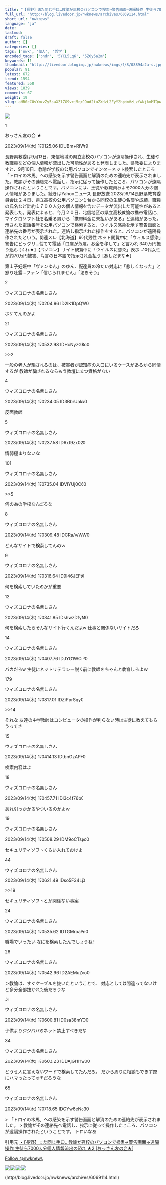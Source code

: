 ```yaml
---
title: "【長野】また同じ手口…教諭が高校のパソコンで検索→警告画面→遠隔操作 生徒ら7000人分個人情報流出の恐れ"
full_url: "http://blog.livedoor.jp/nwknews/archives/6069114.html"
short_url: "nwknews"
language: "ja"
date: 
lastmod: 
draft: false
author: []
categories: []
tags: ['nwk', '個人', '哲学']
encoded_tags: ['bndr', '5YCL5Lq6', '5ZOy5a2m']
keywords: []
thumbnail: "https://livedoor.blogimg.jp/nwknews/imgs/0/8/08894a2a-s.jpg"
popular: 91
latest: 672
trend: 1594
featured: 558
views: 1839
comments: 67
weight: 19
slug: aHR0cC8vYmxvZy5saXZlZG9vci5qcC9ud2tuZXdzL2FyY2hpdmVzLzYwNjkxMTQuaHRtbA==
---
```


![](https://livedoor.blogimg.jp/nwknews/imgs/0/8/08894a2a-s.jpg)

<div><p class='t_h'>1 <p>おっさん友の会 ★</p> <p> 2023/09/14(木) 170125.06 IDUBm+RIWr9</p></p><p>長野県教委は9月13日、東信地域の県立高校のパソコンが遠隔操作され、生徒や教職員などの個人情報が流出した可能性があると発表しました。県教委によりますと、9月10日、教諭が学校の公用パソコンでインターネット検索したところ「トロイの木馬」への感染を示す警告画面と解消のための連絡先が表示されました。教諭がその連絡先へ電話し、指示に従って操作したところ、パソコンが遠隔操作されたということです。パソコンには、生徒や教職員およそ7000人分の個人情報がありました。続きはYahooニュース 長野放送 2023/09/14長野県教育委員会は２４日、県立高校の公用パソコン１台から同校の生徒の名簿や成績、職員の氏名など計約１７００人分の個人情報を含むデータが流出した可能性があると発表した。発表によると、今月２０日、北信地区の県立高校教諭の携帯電話に、マイクロソフト社を名乗る男から「携帯料金に未払いがある」と連絡があった。示された電話番号を公用パソコンで検索すると、ウイルス感染を示す警告画面と連絡先の番号が表示された。連絡し指示された操作をすると、パソコンが遠隔操作されたという。関連スレ【北海道】60代男性 ネット閲覧中に「ウィルス感染」警告にビックリ…慌てて電話「口座が危険。お金を移して」と言われ 340万円振り込む [ぐれ★]【パソコン】サイト観覧中に「ウイルスに感染」表示…10代女性が約70万円被害、片言の日本語で指示され金払う [あしだまな★]</p><p>第１子妊娠中「ヴァンゆん」のゆん、配達員の冷たい対応に「悲しくなった」と怒り吐露…ファン「信じられません」「泣きそう」</p><p class='t_h'>2 <p>ウィズコロナの名無しさん</p> <p> 2023/09/14(木) 170204.96 ID2lK1DpQW0</p></p> <p class='t_b'> ボケてんのかよ </p> <p class='t_h t_i'>21 <p>ウィズコロナの名無しさん</p> <p> 2023/09/14(木) 170532.98 IDHcNyzGBo0</p></p> <p class='t_b t_i'> <p class='anchor'>>>2</p> 一般の老人が騙されるのは、被害者が認知症の入口にいるケースがあるから同情するが 教師が騙されるならもう教壇に立つ資格がない </p> <p class='t_h'>4 <p>ウィズコロナの名無しさん</p> <p> 2023/09/14(木) 170234.05 ID3BbrUakk0</p></p> <p class='t_b'> 反面教師 </p> <p class='t_h'>5 <p>ウィズコロナの名無しさん</p> <p> 2023/09/14(木) 170237.58 ID6xt9zx020</p></p> <p class='t_b'> 情弱極まりないな </p> <p class='t_h t_i'>101 <p>ウィズコロナの名無しさん</p> <p> 2023/09/14(木) 170735.04 IDVlYUj0C60</p></p> <p class='t_b t_i'> <p class='anchor'>>>5</p> 何の為の学校なんだろな </p> <p class='t_h'>8 <p>ウィズコロナの名無しさん</p> <p> 2023/09/14(木) 170309.48 IDCRa/v/WW0</p></p> <p class='t_b'> どんなサイトで検索してんのｗ </p> <p class='t_h'>9 <p>ウィズコロナの名無しさん</p> <p> 2023/09/14(木) 170316.64 ID9l46JEFt0</p></p> <p class='t_b'> 何を検索していたのかが重要 </p> <p class='t_h'>12 <p>ウィズコロナの名無しさん</p> <p> 2023/09/14(木) 170341.85 IDshwzDfyM0</p></p> <p class='t_b'> 何を検索したらそんなサイト行くんだよw 仕事と関係ないサイトだろ </p> <p class='t_h'>14 <p>ウィズコロナの名無しさん</p> <p> 2023/09/14(木) 170407.76 IDJYG1WCiP0</p></p> <p class='t_b'> バカだろw 生徒にネットリテラシー説く前に教師をちゃんと教育しろよｗ </p> <p class='t_h t_i'>179 <p>ウィズコロナの名無しさん</p> <p> 2023/09/14(木) 170817.01 IDZiPprSqy0</p></p> <p class='t_b t_i'><p class='anchor'>>>14</p> それな 友達の中学教師はコンピュータの操作が判らない時は生徒に教えてもらうってさ</p> <p class='t_h'>15 <p>ウィズコロナの名無しさん</p> <p> 2023/09/14(木) 170414.13 IDtbnGzAP+0</p></p> <p class='t_b'> 検索内容はよ </p> <p class='t_h'>18 <p>ウィズコロナの名無しさん</p> <p> 2023/09/14(木) 170457.71 IDl3c4f76b0</p></p> <p class='t_b'> あれ引っかかるやついるのかよｗ </p> <p class='t_h'>19 <p>ウィズコロナの名無しさん</p> <p> 2023/09/14(木) 170508.29 IDM9oCTspc0</p></p> <p class='t_b'> セキュリティソフトくらい入れておけよ </p> <p class='t_h t_i'>44 <p>ウィズコロナの名無しさん</p> <p> 2023/09/14(木) 170621.49 IDso5F34Lj0</p></p> <p class='t_b t_i'> <p class='anchor'>>>19</p> セキュリティソフトとか関係ない事案 </p> <p class='t_h'>24 <p>ウィズコロナの名無しさん</p> <p> 2023/09/14(木) 170535.62 IDTGMroaPn0</p></p> <p class='t_b'> 職場でいったい なにを検索したんでしょうね! </p> <p class='t_h'>26 <p>ウィズコロナの名無しさん</p> <p> 2023/09/14(木) 170542.96 ID2AEMuZco0</p></p> <p class='t_b'> ＞教諭は、すぐケーブルを抜いたということで、 対応としては間違ってないけど多分全部抜かれた後だろうな </p> <p class='t_h'>31 <p>ウィズコロナの名無しさん</p> <p> 2023/09/14(木) 170600.81 ID0sa38mYO0</p></p> <p class='t_b'> 子供よりジジババのネット禁止すべきだな </p> <p class='t_h'>34 <p>ウィズコロナの名無しさん</p> <p> 2023/09/14(木) 170603.23 IDDAjGHHw00</p></p> <p class='t_b'> どうせ人に言えないワードで検索してたんだろ。 だから周りに相談もできず罠にハマったってオチだろうな </p> <p class='t_h'>65 <p>ウィズコロナの名無しさん</p> <p> 2023/09/14(木) 170718.65 IDCYw6eNo30</p></p> <p class='t_b'> > 「トロイの木馬」への感染を示す警告画面と解消のための連絡先が表示されました。 > 教諭がその連絡先へ電話し、指示に従って操作したところ、パソコンが遠隔操作されたということです。 トロいなあ </p> <p>引用元 <a href='http//2chspa.com/thread/newsplus/1694678485' target='_blank'>・</a><a href='https//asahi.5ch.net/test/read.cgi/newsplus/1694678485/' target='_blank'>【長野】また同じ手口…教諭が高校のパソコンで検索→警告画面→遠隔操作 生徒ら7000人分個人情報流出の恐れ ★2 [おっさん友の会★]</a></p><a class='twitter-follow-button' href='https//twitter.com/nwknews?ref_src=twsrc%5Etfw'>Follow @nwknews</a><p><b></b></p><p><b></b></p><p><b></b></p><p><b></b></p><p><b></b></p><p><b></b></p><p><b></b></p><p><p><b></b></p></p><a href='https//www.amazon.co.jp/%E6%98%9F%E3%81%AE%E7%8E%8B%E5%AD%90%E3%81%95%E3%81%BE%E2%80%95%E3%82%AA%E3%83%AA%E3%82%B8%E3%83%8A%E3%83%AB%E7%89%88-%E3%82%B5%E3%83%B3-%E3%83%86%E3%82%B0%E3%82%B8%E3%83%A5%E3%83%9A%E3%83%AA/dp/4001156768?pd_rd_i=4001156768&psc=1&linkCode=li3&tag=omosironetton-22&linkId=023668bdc5d699a5289fff28b3e0d067&language=ja_JP&ref_=as_li_ss_il' target='_blank'><img border='0' src='//ws-fe.amazon-adsystem.com/widgets/q?_encoding=UTF8&ASIN=4001156768&Format=_SL250_&ID=AsinImage&MarketPlace=JP&ServiceVersion=20070822&WS=1&tag=omosironetton-22&language=ja_JP'></a><img border='0' height='1' width='1' src='https//ir-jp.amazon-adsystem.com/e/ir?t=omosironetton-22&language=ja_JP&l=li3&o=9&a=4001156768' alt=''><a href='https//www.amazon.co.jp/%E3%82%A2%E3%83%AB%E3%82%B8%E3%83%A3%E3%83%BC%E3%83%8E%E3%83%B3%E3%81%AB%E8%8A%B1%E6%9D%9F%E3%82%92%E3%80%94%E6%96%B0%E7%89%88%E3%80%95-%E3%83%8F%E3%83%A4%E3%82%AB%E3%83%AF%E6%96%87%E5%BA%ABNV-%E3%83%80%E3%83%8B%E3%82%A8%E3%83%AB%E3%83%BB%E3%82%AD%E3%82%A4%E3%82%B9/dp/4150413339?__mk_ja_JP=%E3%82%AB%E3%82%BF%E3%82%AB%E3%83%8A&crid=31SBURPFJPDHK&keywords=%E3%82%A2%E3%83%AB%E3%82%B8%E3%83%A3%E3%83%BC%E3%83%8E%E3%83%B3%E3%81%AB%E8%8A%B1%E6%9D%9F%E3%82%92&qid=1645462682&s=books&sprefix=%E3%82%A2%E3%83%AB%E3%82%B8%E3%83%A3%E3%83%BC%E3%83%8E%E3%83%B3%E3%81%AB%E8%8A%B1%E6%9D%9F%E3%82%92%2Cstripbooks%2C230&sr=1-1&linkCode=li3&tag=omosironetton-22&linkId=2feadbf2864fc19677a3e0615c4b05b7&language=ja_JP&ref_=as_li_ss_il' target='_blank'><img border='0' src='//ws-fe.amazon-adsystem.com/widgets/q?_encoding=UTF8&ASIN=4150413339&Format=_SL250_&ID=AsinImage&MarketPlace=JP&ServiceVersion=20070822&WS=1&tag=omosironetton-22&language=ja_JP'></a><img border='0' height='1' width='1' src='https//ir-jp.amazon-adsystem.com/e/ir?t=omosironetton-22&language=ja_JP&l=li3&o=9&a=4150413339' alt=''><a href='https//www.amazon.co.jp/%E6%84%9B%E3%81%99%E3%82%8B%E3%81%A8%E3%81%84%E3%81%86%E3%81%93%E3%81%A8-%E3%82%A8%E3%83%BC%E3%83%AA%E3%83%83%E3%83%92%E3%83%BB%E3%83%95%E3%83%AD%E3%83%A0/dp/4314011777?crid=3CN0G98WQX9Z1&keywords=%E6%84%9B%E3%81%99%E3%82%8B%E3%81%A8%E3%81%84%E3%81%86%E3%81%93%E3%81%A8&qid=1645462722&s=books&sprefix=%E6%84%9B%E3%81%99%E3%82%8B%E3%81%A8%2Cstripbooks%2C173&sr=1-1&linkCode=li3&tag=omosironetton-22&linkId=bfdfbf98c500bf5abb678a7be6565c74&language=ja_JP&ref_=as_li_ss_il' target='_blank'><img border='0' src='//ws-fe.amazon-adsystem.com/widgets/q?_encoding=UTF8&ASIN=4314011777&Format=_SL250_&ID=AsinImage&MarketPlace=JP&ServiceVersion=20070822&WS=1&tag=omosironetton-22&language=ja_JP'></a><img border='0' height='1' width='1' src='https//ir-jp.amazon-adsystem.com/e/ir?t=omosironetton-22&language=ja_JP&l=li3&o=9&a=4314011777' alt=''><a href='https//www.amazon.co.jp/%E6%80%92%E3%82%8A%E3%81%AB%E3%81%A4%E3%81%84%E3%81%A6-%E4%BB%96%E4%BA%8C%E7%AF%87-%E5%B2%A9%E6%B3%A2%E6%96%87%E5%BA%AB-%E3%82%BB%E3%83%8D%E3%82%AB/dp/4003360729?_encoding=UTF8&qid=&sr=&linkCode=li3&tag=omosironetton-22&linkId=3a62bcfa10487b61590b09325e1f73e5&language=ja_JP&ref_=as_li_ss_il' target='_blank'><img border='0' src='//ws-fe.amazon-adsystem.com/widgets/q?_encoding=UTF8&ASIN=4003360729&Format=_SL250_&ID=AsinImage&MarketPlace=JP&ServiceVersion=20070822&WS=1&tag=omosironetton-22&language=ja_JP'></a><img border='0' height='1' width='1' src='https//ir-jp.amazon-adsystem.com/e/ir?t=omosironetton-22&language=ja_JP&l=li3&o=9&a=4003360729' alt=''> </div>

(http//blog.livedoor.jp/nwknews/archives/6069114.html)
